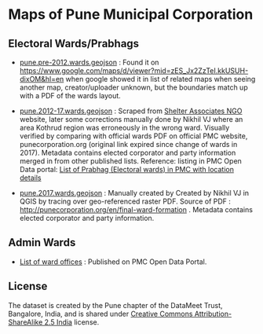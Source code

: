 # Maps of Pune Municipal Corporation

## Electoral Wards/Prabhags
* [pune.pre-2012.wards.geojson](pune.pre-2012.wards.geojson) : Found it on <https://www.google.com/maps/d/viewer?mid=zES_Jx2ZzTeI.kkUSUH-dixOM&hl=en> when google showed it in list of related maps when seeing another map, creator/uploader unknown, but the boundaries match up with a PDF of the wards layout.

* [pune.2012-17.wards.geojson](pune.2012-17.wards.geojson) : Scraped from [Shelter Associates NGO](http://shelter-associates.org/) website, later some corrections manually done by Nikhil VJ where an area Kothrud region was erroneously in the wrong ward. Visually verified by comparing with official wards PDF on official PMC website, punecorporation.org (original link expired since change of wards in 2017). Metadata contains elected corporator and party information merged in from other published lists. Reference: listing in PMC Open Data portal: [List of Prabhag (Electoral wards) in PMC with location details](http://opendata.punecorporation.org/Citizen/CitizenDatasets/Index?categoryId=1&dsId=6)

* [pune.2017.wards.geojson](pune.2017.wards.geojson) : Manually created by Created by Nikhil VJ in QGIS by tracing over geo-referenced raster PDF. Source of PDF : <http://punecorporation.org/en/final-ward-formation> . Metadata contains elected corporator and party information.

## Admin Wards
* [List of ward offices](http://opendata.punecorporation.org/Citizen/CitizenDatasets/Index?categoryId=1&dsId=9&search=ward) : Published on PMC Open Data Portal.

## License
The dataset is created by the Pune chapter of the DataMeet Trust, Bangalore, India, and is shared under [Creative Commons Attribution-ShareAlike 2.5 India](http://creativecommons.org/licenses/by-sa/2.5/in/) license.
